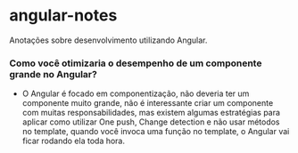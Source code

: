 # angular-notes

Anotações sobre desenvolvimento utilizando Angular.

### Como você otimizaria o desempenho de um componente grande no Angular?

- O Angular é focado em componentização, não deveria ter um componente muito grande, não é interessante criar um componente com muitas responsabilidades, mas existem algumas estratégias para aplicar como utilizar One push, Change detection e não usar métodos no template, quando você invoca uma função no template, o Angular vai ficar rodando ela toda hora.
